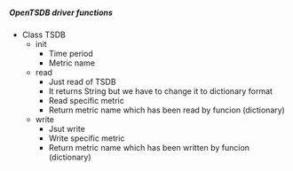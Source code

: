 ##### OpenTSDB driver functions
  - Class TSDB
    - init
      - Time period
      - Metric name
    - read
      - Just read of TSDB
      - It returns String but we have to change it to dictionary format
      - Read specific metric
      - Return metric name which has been read by funcion (dictionary)
    - write
      - Jsut write
      - Write specific metric
      - Return metric name which has been written by funcion (dictionary)
